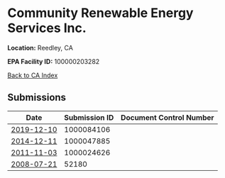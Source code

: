# Community Renewable Energy Services Inc.

**Location:** Reedley, CA

**EPA Facility ID:** 100000203282

[Back to CA Index](../../index.md)

## Submissions

| Date | Submission ID | Document Control Number |
|------|--------------|-------------------------|
| [2019-12-10](submissions/1000084106.md) | 1000084106 |  |
| [2014-12-11](submissions/1000047885.md) | 1000047885 |  |
| [2011-11-03](submissions/1000024626.md) | 1000024626 |  |
| [2008-07-21](submissions/52180.md) | 52180 |  |
